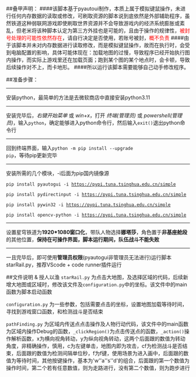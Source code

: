 ##叠甲声明：
####该脚本基于pyautoui制作，本质上属于模拟键鼠操作，未进行任何内存数据的读取或修改，可刷取资源的脚本说到底依然是外部辅助程序，虽然铁道这种弱联网游戏即使刷取世界资源并不会导致游戏内的经济系统膨胀或紊乱，但老米将该种脚本认定为第三方外挂也是可能的，且由于操作的规律性，<font color=red>被封号处理的可能性依然存在</font>，请自行决定是否使用，若账号被封，<font color=red>概不负责</font>
####由于该脚本并未对内存数据进行读取修改，而是模拟键鼠操作，故而在执行时，会受到电脑配置的影响，具体可能体现在：加载地图的过慢，导致程序已经开始执行图内操作，而实际上游戏里还在加载页面；跑到某个图的某个地点时，会卡顿，导致后续操作对不上，而卡地形。
####所以运行该脚本需要能够自己动手修改程序。

##准备步骤：
***
安装python，最简单的方法是去微软商店中直接安装python3.11

***
安装完毕后，*右键开始菜单* 或 *win+x*，打开 *终端(管理员)* 或 *powershell(管理员)*，输入<code>python</code>，确定能够进入python命令行，然后输入<code>exit()</code>退出python命令行

***
回到终端界面，输入<code>python -m pip install \--upgrade pip</code>，等待pip更新完毕

***
安装所需的几个模块，-i后面为pip国内镜像源

<code>pip install pyautogui -i https://pypi.tuna.tsinghua.edu.cn/simple</code>

<code>pip install pydirectinput -i https://pypi.tuna.tsinghua.edu.cn/simple</code>

<code>pip install pywin32 -i https://pypi.tuna.tsinghua.edu.cn/simple</code>

<code>pip install opencv-python -i https://pypi.tuna.tsinghua.edu.cn/simple</code>
***
设置星穹铁道为**1920*1080窗口化**，带队人物选择**娜塔莎**，角色置于**非基座舱段**的其他位置，**保持在可操作界面，脚本运行期间，队伍战斗不能失败**

***
一且完毕后，即可使用**管理员权限**(pyautogui非管理员无法进行)运行脚本starRail.py，推荐VScode + code runner插件运行

##文件说明 & 授人以渔
<code>starRail.py</code> 为点击大地图，及选择区域的代码，后续新增大地图或区域时，修改该文件及<code>configuration.py</code>中的坐标。该文件中的main函数为脚本启动函数

<code>configuration.py</code> 为一些参数，包括需要点击的坐标，设置地图加载等待时间，寻找到游戏窗口函数，和检测战斗是否结束

<code>pathFinding.py</code> 为区域内传送点点击操作及人物行动代码，该文件中的main函数为区域内操作Debug的函数，<code>_clickRegion()</code>为点击传送点的函数，<code>_action()</code>操作解析函数，x为横向视角转动，y为纵向视角转动，这两个后面跟的数值为转动角度，非精确操作，慎用，c为左键单击，地图内即为攻击，cf为检测战斗是否结束，后面跟的数值为检测间隔单位秒，f为f键，使用场景为进入画中，后面跟的数值为等待时间，其他按键操作，基本为'w''a''s''d'的组合，后面跟的第一个数值为操作时间，第二个若有任意数值，则为走路进行，没有第二个数值，则为跑步进行